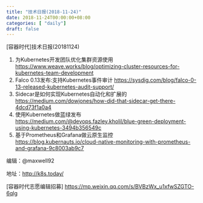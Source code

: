 ```yaml
--- 
title: "技术日报(2018-11-24)" 
date: 2018-11-24T00:00:00+08:00
categories: [ "daily"]
draft: false
---
```

[容器时代]技术日报(20181124)

1. 为Kubernetes开发团队优化集群资源使用 https://www.weave.works/blog/optimizing-cluster-resources-for-kubernetes-team-development 
2. Falco 0.13发布:支持Kubernetes事件审计 https://sysdig.com/blog/falco-0-13-released-kubernetes-audit-support/
3. Sidecar是如何实现Kubernetes自动化和扩展的 https://medium.com/dowjones/how-did-that-sidecar-get-there-4dcd73f1a0a4 
4. 使用Kubernetes做蓝绿发布 https://medium.com/@devops.fazley.kholil/blue-green-deployment-using-kubernetes-3494b356549c
5. 基于Prometheus和Grafana做云原生监控 https://blog.kubernauts.io/cloud-native-monitoring-with-prometheus-and-grafana-9c8003ab9c7 

编辑：@maxwell92

地址：http://k8s.today/

[容器时代志愿编辑招募] https://mp.weixin.qq.com/s/BVBzWx_u1xfwSZGTO-6qlg

